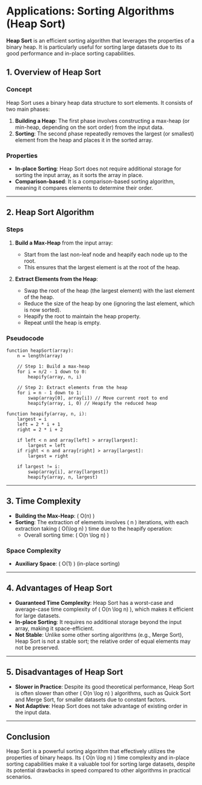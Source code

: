 # **Applications: Sorting Algorithms (Heap Sort)**

**Heap Sort** is an efficient sorting algorithm that leverages the properties of a binary heap. It is particularly useful for sorting large datasets due to its good performance and in-place sorting capabilities.

## **1. Overview of Heap Sort**

### **Concept**
Heap Sort uses a binary heap data structure to sort elements. It consists of two main phases:
1. **Building a Heap**: The first phase involves constructing a max-heap (or min-heap, depending on the sort order) from the input data.
2. **Sorting**: The second phase repeatedly removes the largest (or smallest) element from the heap and places it in the sorted array.

### **Properties**
- **In-place Sorting**: Heap Sort does not require additional storage for sorting the input array, as it sorts the array in place.
- **Comparison-based**: It is a comparison-based sorting algorithm, meaning it compares elements to determine their order.

---

## **2. Heap Sort Algorithm**

### **Steps**
1. **Build a Max-Heap** from the input array:
   - Start from the last non-leaf node and heapify each node up to the root.
   - This ensures that the largest element is at the root of the heap.

2. **Extract Elements from the Heap**:
   - Swap the root of the heap (the largest element) with the last element of the heap.
   - Reduce the size of the heap by one (ignoring the last element, which is now sorted).
   - Heapify the root to maintain the heap property.
   - Repeat until the heap is empty.

### **Pseudocode**
```plaintext
function heapSort(array):
    n = length(array)
    
    // Step 1: Build a max-heap
    for i = n/2 - 1 down to 0:
        heapify(array, n, i)

    // Step 2: Extract elements from the heap
    for i = n - 1 down to 1:
        swap(array[0], array[i]) // Move current root to end
        heapify(array, i, 0) // Heapify the reduced heap

function heapify(array, n, i):
    largest = i
    left = 2 * i + 1
    right = 2 * i + 2
    
    if left < n and array[left] > array[largest]:
        largest = left
    if right < n and array[right] > array[largest]:
        largest = right

    if largest != i:
        swap(array[i], array[largest])
        heapify(array, n, largest)
```

---

## **3. Time Complexity**

- **Building the Max-Heap**: \( O(n) \)
- **Sorting**: The extraction of elements involves \( n \) iterations, with each extraction taking \( O(\log n) \) time due to the heapify operation:
  - Overall sorting time: \( O(n \log n) \)

### **Space Complexity**
- **Auxiliary Space**: \( O(1) \) (in-place sorting)

---

## **4. Advantages of Heap Sort**

- **Guaranteed Time Complexity**: Heap Sort has a worst-case and average-case time complexity of \( O(n \log n) \), which makes it efficient for large datasets.
- **In-place Sorting**: It requires no additional storage beyond the input array, making it space-efficient.
- **Not Stable**: Unlike some other sorting algorithms (e.g., Merge Sort), Heap Sort is not a stable sort; the relative order of equal elements may not be preserved.

---

## **5. Disadvantages of Heap Sort**

- **Slower in Practice**: Despite its good theoretical performance, Heap Sort is often slower than other \( O(n \log n) \) algorithms, such as Quick Sort and Merge Sort, for smaller datasets due to constant factors.
- **Not Adaptive**: Heap Sort does not take advantage of existing order in the input data.

---

## **Conclusion**
Heap Sort is a powerful sorting algorithm that effectively utilizes the properties of binary heaps. Its \( O(n \log n) \) time complexity and in-place sorting capabilities make it a valuable tool for sorting large datasets, despite its potential drawbacks in speed compared to other algorithms in practical scenarios.
